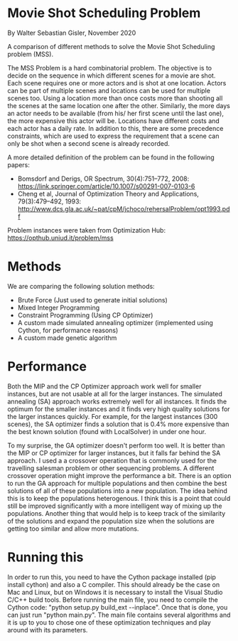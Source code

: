 # Movie Shot Scheduling Problem

By Walter Sebastian Gisler, November 2020

A comparison of different methods to solve the Movie Shot Scheduling problem (MSS).

The MSS Problem is a hard combinatorial problem. The objective is to decide on the sequence in which different scenes for a movie are shot. Each scene requires one or more actors and is shot at one location. Actors can be part of multiple scenes and locations can be used for multiple scenes too. Using a location more than once costs more than shooting all the scenes at the same location one after the other. Similarly, the more days an actor needs to be available (from his/ her first scene until the last one), the more expensive this actor will be. Locations have different costs and each actor has a daily rate. In addition to this, there are some precedence constraints, which are used to express the requirement that a scene can only be shot when a second scene is already recorded.

A more detailed definition of the problem can be found in the following papers:
- Bomsdorf and Derigs, OR Spectrum, 30(4):751–772, 2008: https://link.springer.com/article/10.1007/s00291-007-0103-6
- Cheng et al, Journal of Optimization Theory and Applications, 79(3):479–492, 1993: http://www.dcs.gla.ac.uk/~pat/cpM/jchoco/rehersalProblem/opt1993.pdf

Problem instances were taken from Optimization Hub: https://opthub.uniud.it/problem/mss

# Methods

We are comparing the following solution methods:

- Brute Force (Just used to generate initial solutions)
- Mixed Integer Programming
- Constraint Programming (Using CP Optimizer)
- A custom made simulated annealing optimizer (implemented using Cython, for performance reasons)
- A custom made genetic algorithm

# Performance

Both the MIP and the CP Optimizer approach work well for smaller instances, but are not usable at all for the larger instances. The simulated annealing (SA) approach works extremely well for all instances. It finds the optimum for the smaller instances and it finds very high quality solutions for the larger instances quickly. For example, for the largest instances (300 scenes), the SA optimizer finds a solution that is 0.4% more expensive than the best known solution (found with LocalSolver) in under one hour.

To my surprise, the GA optimizer doesn't perform too well. It is better than the MIP or CP optimizer for larger instances, but it falls far behind the SA approach. I used a a crossover operation that is commonly used for the travelling salesman problem or other sequencing problems. A different crossover operation might improve the performance a bit. There is an option to run the GA approach for multiple populations and then combine the best solutions of all of these populations into a new population. The idea behind this is to keep the populations heterogenous. I think this is a point that could still be improved significantly with a more intelligent way of mixing up the populations. Another thing that would help is to keep track of the similarity of the solutions and expand the population size when the solutions are getting too similar and allow more mutations.

# Running this

In order to run this, you need to have the Cython package installed (pip install cython) and also a C compiler. This should already be the case on Mac and Linux, but on Windows it is necessary to install the Visual Studio C/C++ build tools. Before running the main file, you need to compile the Cython code: "python setup.py build_ext --inplace". Once that is done, you can just run "python main.py". The main file contains several algorithms and it is up to you to chose one of these optimization techniques and play around with its parameters.